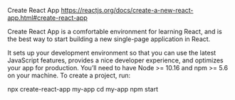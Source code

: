 Create React App
https://reactjs.org/docs/create-a-new-react-app.html#create-react-app


Create React App is a comfortable environment for learning React, and is the best way to start building a new single-page application in React.

It sets up your development environment so that you can use the latest JavaScript features, provides a nice developer experience, and optimizes your app for production. You’ll need to have Node >= 10.16 and npm >= 5.6 on your machine. To create a project, run:

npx create-react-app my-app
cd my-app
npm start
